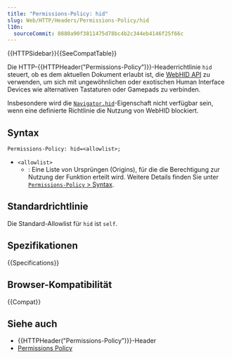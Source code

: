 ```yaml
---
title: "Permissions-Policy: hid"
slug: Web/HTTP/Headers/Permissions-Policy/hid
l10n:
  sourceCommit: 0880a90f3811475d78bc4b2c344eb4146f25f66c
---
```


{{HTTPSidebar}}{{SeeCompatTable}}

Die HTTP-{{HTTPHeader("Permissions-Policy")}}-Headerrichtlinie `hid` steuert, ob es dem aktuellen Dokument erlaubt ist, die [WebHID API](/de/docs/Web/API/WebHID_API) zu verwenden, um sich mit ungewöhnlichen oder exotischen Human Interface Devices wie alternativen Tastaturen oder Gamepads zu verbinden.

Insbesondere wird die [`Navigator.hid`](/de/docs/Web/API/Navigator/hid)-Eigenschaft nicht verfügbar sein, wenn eine definierte Richtlinie die Nutzung von WebHID blockiert.

## Syntax

```http
Permissions-Policy: hid=<allowlist>;
```

- `<allowlist>`
  - : Eine Liste von Ursprüngen (Origins), für die die Berechtigung zur Nutzung der Funktion erteilt wird. Weitere Details finden Sie unter [`Permissions-Policy` > Syntax](/de/docs/Web/HTTP/Headers/Permissions-Policy#syntax).

## Standardrichtlinie

Die Standard-Allowlist für `hid` ist `self`.

## Spezifikationen

{{Specifications}}

## Browser-Kompatibilität

{{Compat}}

## Siehe auch

- {{HTTPHeader("Permissions-Policy")}}-Header
- [Permissions Policy](/de/docs/Web/HTTP/Permissions_Policy)
